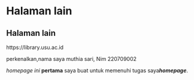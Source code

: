 <html>
  <head>
    <title>Muthia Sari</title>
  </head>
</body>
<h1>Halaman lain</h1>
<h2>Halaman lain</h2>
  https://library.usu.ac.id
<p>perkenalkan,nama saya muthia sari, Nim 220709002</p>
<i>homepage ini</i>
<b>pertama</b> saya buat untuk memenuhi tugas saya<b><i>homepage</i></b>.
</p>
</body>
</html>
